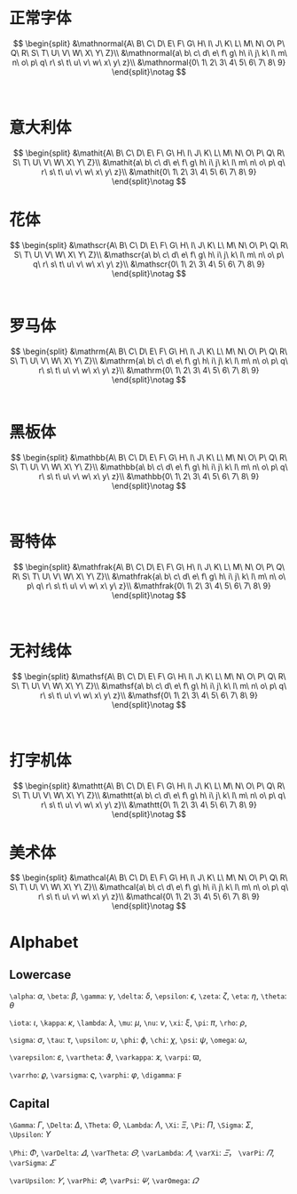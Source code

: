 # 正常字体

$$
\begin{split}
&\mathnormal{A\ B\ C\ D\ E\ F\ G\ H\ I\ J\ K\ L\ M\ N\ O\ P\ Q\ R\ S\ T\ U\ V\ W\ X\ Y\ Z}\\
&\mathnormal{a\ b\ c\ d\ e\ f\ g\ h\ i\ j\ k\ l\ m\ n\ o\ p\ q\ r\ s\ t\ u\ v\ w\ x\ y\ z}\\
&\mathnormal{0\ 1\ 2\ 3\ 4\ 5\ 6\ 7\ 8\ 9}
\end{split}\notag
$$

<br>

# 意大利体

$$
\begin{split}
&\mathit{A\ B\ C\ D\ E\ F\ G\ H\ I\ J\ K\ L\ M\ N\ O\ P\ Q\ R\ S\ T\ U\ V\ W\ X\ Y\ Z}\\
&\mathit{a\ b\ c\ d\ e\ f\ g\ h\ i\ j\ k\ l\ m\ n\ o\ p\ q\ r\ s\ t\ u\ v\ w\ x\ y\ z}\\
&\mathit{0\ 1\ 2\ 3\ 4\ 5\ 6\ 7\ 8\ 9}
\end{split}\notag
$$



# 花体

$$
\begin{split}
&\mathscr{A\ B\ C\ D\ E\ F\ G\ H\ I\ J\ K\ L\ M\ N\ O\ P\ Q\ R\ S\ T\ U\ V\ W\ X\ Y\ Z}\\
&\mathscr{a\ b\ c\ d\ e\ f\ g\ h\ i\ j\ k\ l\ m\ n\ o\ p\ q\ r\ s\ t\ u\ v\ w\ x\ y\ z}\\
&\mathscr{0\ 1\ 2\ 3\ 4\ 5\ 6\ 7\ 8\ 9}
\end{split}\notag
$$
<br>

# 罗马体

$$
\begin{split}
&\mathrm{A\ B\ C\ D\ E\ F\ G\ H\ I\ J\ K\ L\ M\ N\ O\ P\ Q\ R\ S\ T\ U\ V\ W\ X\ Y\ Z}\\
&\mathrm{a\ b\ c\ d\ e\ f\ g\ h\ i\ j\ k\ l\ m\ n\ o\ p\ q\ r\ s\ t\ u\ v\ w\ x\ y\ z}\\
&\mathrm{0\ 1\ 2\ 3\ 4\ 5\ 6\ 7\ 8\ 9}
\end{split}\notag
$$
<br>

# 黑板体

$$
\begin{split}
&\mathbb{A\ B\ C\ D\ E\ F\ G\ H\ I\ J\ K\ L\ M\ N\ O\ P\ Q\ R\ S\ T\ U\ V\ W\ X\ Y\ Z}\\
&\mathbb{a\ b\ c\ d\ e\ f\ g\ h\ i\ j\ k\ l\ m\ n\ o\ p\ q\ r\ s\ t\ u\ v\ w\ x\ y\ z}\\
&\mathbb{0\ 1\ 2\ 3\ 4\ 5\ 6\ 7\ 8\ 9}
\end{split}\notag
$$

<br>

# 哥特体

$$
\begin{split}
&\mathfrak{A\ B\ C\ D\ E\ F\ G\ H\ I\ J\ K\ L\ M\ N\ O\ P\ Q\ R\ S\ T\ U\ V\ W\ X\ Y\ Z}\\
&\mathfrak{a\ b\ c\ d\ e\ f\ g\ h\ i\ j\ k\ l\ m\ n\ o\ p\ q\ r\ s\ t\ u\ v\ w\ x\ y\ z}\\
&\mathfrak{0\ 1\ 2\ 3\ 4\ 5\ 6\ 7\ 8\ 9}
\end{split}\notag
$$

<br>

# 无衬线体

$$
\begin{split}
&\mathsf{A\ B\ C\ D\ E\ F\ G\ H\ I\ J\ K\ L\ M\ N\ O\ P\ Q\ R\ S\ T\ U\ V\ W\ X\ Y\ Z}\\
&\mathsf{a\ b\ c\ d\ e\ f\ g\ h\ i\ j\ k\ l\ m\ n\ o\ p\ q\ r\ s\ t\ u\ v\ w\ x\ y\ z}\\
&\mathsf{0\ 1\ 2\ 3\ 4\ 5\ 6\ 7\ 8\ 9}
\end{split}\notag
$$

<br>

# 打字机体

$$
\begin{split}
&\mathtt{A\ B\ C\ D\ E\ F\ G\ H\ I\ J\ K\ L\ M\ N\ O\ P\ Q\ R\ S\ T\ U\ V\ W\ X\ Y\ Z}\\
&\mathtt{a\ b\ c\ d\ e\ f\ g\ h\ i\ j\ k\ l\ m\ n\ o\ p\ q\ r\ s\ t\ u\ v\ w\ x\ y\ z}\\
&\mathtt{0\ 1\ 2\ 3\ 4\ 5\ 6\ 7\ 8\ 9}
\end{split}\notag
$$



# 美术体

$$
\begin{split}
&\mathcal{A\ B\ C\ D\ E\ F\ G\ H\ I\ J\ K\ L\ M\ N\ O\ P\ Q\ R\ S\ T\ U\ V\ W\ X\ Y\ Z}\\
&\mathcal{a\ b\ c\ d\ e\ f\ g\ h\ i\ j\ k\ l\ m\ n\ o\ p\ q\ r\ s\ t\ u\ v\ w\ x\ y\ z}\\
&\mathcal{0\ 1\ 2\ 3\ 4\ 5\ 6\ 7\ 8\ 9}
\end{split}\notag
$$

# Alphabet

## Lowercase

`\alpha`: $\alpha$,    `\beta`: $\beta$,    `\gamma`: $\gamma$,    `\delta`: $\delta$,    `\epsilon`: $\epsilon$,     `\zeta`: $\zeta$,    `\eta`: $\eta$,    `\theta`: $\theta$

`\iota`: $\iota$,    `\kappa`: $\kappa$,    `\lambda`: $\lambda$,    `\mu`: $\mu$,    `\nu`: $\nu$,    `\xi`: $\xi$,    `\pi`: $\pi$,    `\rho`: $\rho$,    

`\sigma`: $\sigma$,    `\tau`: $\tau$,    `\upsilon`: $\upsilon$,    `\phi`: $\phi$,    `\chi`: $\chi$,    `\psi`: $\psi$,    `\omega`: $\omega$,

`\varepsilon`: $\varepsilon$,    `\vartheta`: $\vartheta$,    `\varkappa`: $\varkappa$,    `\varpi`: $\varpi$,

`\varrho`: $\varrho$,    `\varsigma`: $\varsigma$,    `\varphi`: $\varphi$,    `\digamma`: $\digamma$

## Capital

`\Gamma`: $\Gamma$,    `\Delta`: $\Delta$,    `\Theta`: $\Theta$,    `\Lambda`: $\Lambda$,    `\Xi`: $\Xi$,    `\Pi`: $\Pi$,    `\Sigma`: $\Sigma$,    `\Upsilon`: $\Upsilon$

`\Phi`: $\Phi$,    `\varDelta`: $\varDelta$,    `\varTheta`: $\varTheta$,    `\varLambda`: $\varLambda$,    `\varXi`: $\varXi$，    `\varPi`: $\varPi$,    `\varSigma`: $\varSigma$

`\varUpsilon`: $\varUpsilon$,    `\varPhi`: $\varPhi$,    `\varPsi`: $\varPsi$,    `\varOmega`: $\varOmega$





